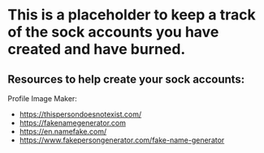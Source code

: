 # This is a placeholder to keep a track of the sock accounts you have created and have burned.


## Resources to help create your sock accounts: 
Profile Image Maker:

- https://thispersondoesnotexist.com/
- https://fakenamegenerator.com
- https://en.namefake.com/
- https://www.fakepersongenerator.com/fake-name-generator
